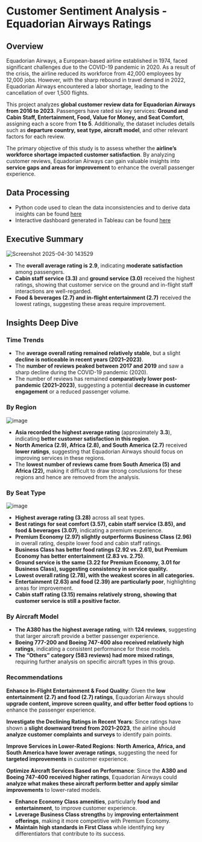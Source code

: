 # Customer Sentiment Analysis - Equadorian Airways Ratings

## Overview
Equadorian Airways, a European-based airline established in 1974, faced significant challenges due to the COVID-19 pandemic in 2020. As a result of the crisis, the airline reduced its workforce from 42,000 employees by 12,000 jobs. However, with the sharp rebound in travel demand in 2022, Equadorian Airways encountered a labor shortage, leading to the cancellation of over 1,500 flights.  

This project analyzes **global customer review data for Equadorian Airways from 2016 to 2023**. Passengers have rated six key services: **Ground and Cabin Staff, Entertainment, Food, Value for Money, and Seat Comfort**, assigning each a score from **1 to 5**. Additionally, the dataset includes details such as **departure country, seat type, aircraft model**, and other relevant factors for each review.  

The primary objective of this study is to assess whether the **airline’s workforce shortage impacted customer satisfaction**. By analyzing customer reviews, Equadorian Airways can gain valuable insights into **service gaps and areas for improvement** to enhance the overall passenger experience.

## Data Processing
- Python code used to clean the data inconsistencies and  to derive data insights can be found [here](https://github.com/shilpakarumanchi/python/blob/main/BA_cleaning.ipynb)
- Interactive dashboard generated in Tableau can be found [here](https://public.tableau.com/app/profile/shilpa.ln.karumanchi/viz/BA_customerreviews/Dashboard32)

## Executive Summary
![Screenshot 2025-04-30 143529](https://github.com/user-attachments/assets/8f4494d4-35d0-4d4a-9b1e-9746e314b78c)


- The **overall average rating is 2.9**, indicating **moderate satisfaction** among passengers.  
- **Cabin staff service (3.3)** and **ground service (3.0)** received the highest ratings, showing that customer service on the ground and in-flight staff interactions are well-regarded.  
- **Food & beverages (2.7) and in-flight entertainment (2.7)** received the lowest ratings, suggesting these areas require improvement.
  
## Insights Deep Dive 

### **Time Trends**  
- The **average overall rating remained relatively stable**, but a slight **decline is noticeable in recent years (2021–2023)**.  
- The **number of reviews peaked between 2017 and 2019** and saw a sharp decline during the COVID-19 pandemic (2020).  
- The number of reviews has remained **comparatively lower post-pandemic (2021–2023)**, suggesting a potential **decrease in customer engagement** or a reduced passenger volume.  

### **By Region**  
![image](https://github.com/user-attachments/assets/d52e79cf-c7d4-44d1-9f12-b1efc9db49ec)

- **Asia recorded the highest average rating** (approximately **3.3**), indicating **better customer satisfaction in this region**.  
- **North America (2.9), Africa (2.8), and South America (2.7)** received **lower ratings**, suggesting that Equadorian Airways should focus on improving services in these regions.  
- The **lowest number of reviews came from South America (5) and Africa (22),** making it difficult to draw strong conclusions for these regions and hence are removed from the analysis. 

### **By Seat Type**  
![image](https://github.com/user-attachments/assets/c374acc7-2510-4103-bda7-895b27abc11a)
- **Highest average rating (3.28)** across all seat types.  
- **Best ratings for seat comfort (3.57), cabin staff service (3.85), and food & beverages (3.07)**, indicating a premium experience.  
- **Premium Economy (2.97) slightly outperforms Business Class (2.96)** in overall rating, despite lower food and cabin staff ratings.  
- **Business Class has better food ratings (2.92 vs. 2.61), but Premium Economy has better entertainment (2.83 vs. 2.75)**.  
- **Ground service is the same (3.22 for Premium Economy, 3.01 for Business Class), suggesting consistency in service quality.**
- **Lowest overall rating (2.78), with the weakest scores in all categories.**  
- **Entertainment (2.63) and food (2.39) are particularly poor**, highlighting areas for improvement.  
- **Cabin staff rating (3.15) remains relatively strong, showing that customer service is still a positive factor.**  

### **By Aircraft Model**  
- **The A380 has the highest average rating**, with **124 reviews**, suggesting that larger aircraft provide a better passenger experience.  
- **Boeing 777-200 and Boeing 747-400 also received relatively high ratings**, indicating a consistent performance for these models.  
- **The “Others” category (583 reviews) had more mixed ratings**, requiring further analysis on specific aircraft types in this group.  

### **Recommendations**  

**Enhance In-Flight Entertainment & Food Quality**: Given the **low entertainment (2.7) and food (2.7) ratings**, Equadorian Airways should **upgrade content, improve screen quality, and offer better food options** to enhance the passenger experience.  

**Investigate the Declining Ratings in Recent Years**: Since ratings have shown a **slight downward trend from 2021–2023**, the airline should **analyze customer complaints and surveys** to identify pain points.  

**Improve Services in Lower-Rated Regions**: **North America, Africa, and South America have lower average ratings**, suggesting the need for **targeted improvements** in customer experience.  

**Optimize Aircraft Services Based on Performance**: Since the **A380 and Boeing 747-400 received higher ratings**, Equadorian Airways could **analyze what makes these aircraft perform better and apply similar improvements** to lower-rated models.  

- **Enhance Economy Class amenities**, particularly **food and entertainment**, to improve customer experience.  
- **Leverage Business Class strengths** by **improving entertainment offerings**, making it more competitive with Premium Economy.  
- **Maintain high standards in First Class** while identifying key differentiators that contribute to its success.  
